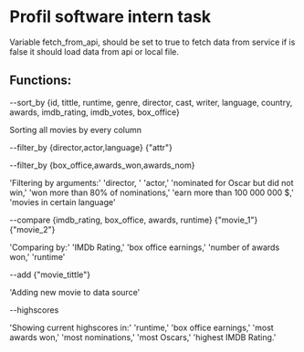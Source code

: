 # Profil software intern task

Variable fetch_from_api, should be set to true to fetch data from service if is false it should load data from api or local file.

Functions:
--
--sort_by {id, tittle, runtime, genre, director, cast, writer, language, country, awards, imdb_rating,
                 imdb_votes, box_office}

Sorting all movies by every column

--filter_by {director,actor,language} {"attr"}

--filter_by {box_office,awards_won,awards_nom} 

'Filtering by arguments:'
                                         'director, '
                                         'actor,'
                                         'nominated for Oscar but did not win,'
                                         'won more than 80% of nominations,'
                                         'earn more than 100 000 000 $,'
                                         'movies in certain language'

--compare {imdb_rating, box_office, awards, runtime} {"movie_1"} {"movie_2"}

'Comparing by:'
                                         'IMDb Rating,'
                                         'box office earnings,'
                                         'number of awards won,'
                                         'runtime'

--add {"movie_tittle"}

'Adding new movie to data source'

--highscores 

'Showing current highscores in:'
                                         'runtime,'
                                         'box office earnings,'
                                         'most awards won,'
                                         'most nominations,'
                                         'most Oscars,'
                                         'highest IMDB Rating.'